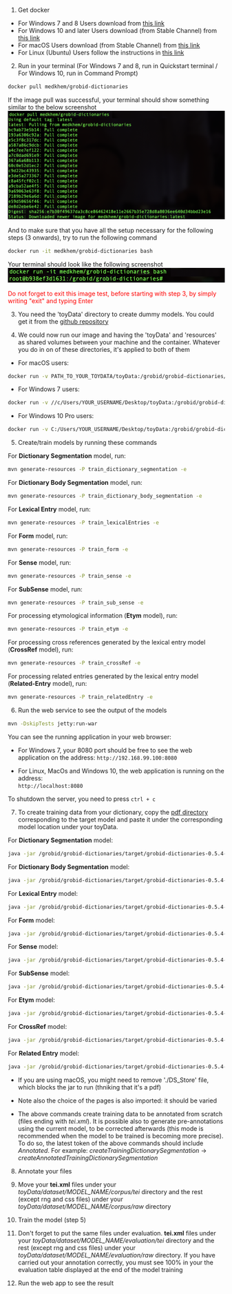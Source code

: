
1. Get docker 
 * For Windows 7 and 8 Users download from [this link](https://docs.docker.com/toolbox/toolbox_install_windows/)
 * For Windows 10 and later Users download (from Stable Channel) from [this link](https://docs.docker.com/docker-for-windows/install/)
 * For macOS Users download (from Stable Channel) from [this link](https://docs.docker.com/docker-for-mac/install/)
 * For Linux (Ubuntu) Users follow the instructions in [this link](https://docs.docker.com/engine/installation/linux/docker-ce/ubuntu/)
 
2. Run in your terminal (For Windows 7 and 8, run in Quickstart terminal / For Windows 10, run in Command Prompt) 
```bash
docker pull medkhem/grobid-dictionaries
```
If the image pull was successful, your terminal should show something similar to the below screenshot 
 ![sp](docs/img/pullSuccess.png)
 
And to make sure that you have all the setup necessary for the following steps (3 onwards), try to run the following command
```bash
docker run -it medkhem/grobid-dictionaries bash
```

Your terminal should look like the following screenshot
![sr](docs/img/runSuccess.png)

<span style="color: red"> Do not forget to exit this image test, before starting with step 3, by simply writing "exit" and typing Enter </span>
 
3. You need the 'toyData' directory to create dummy models. You could get it from the [github repository](https://github.com/MedKhem/grobid-dictionaries)
 

4. We could now run our image and having the 'toyData' and 'resources' as shared volumes between your machine and the container. Whatever you do in on of these directories, it's applied to both of them

* For macOS users:
```bash
docker run -v PATH_TO_YOUR_TOYDATA/toyData:/grobid/grobid-dictionaries/resources -p 8080:8080 -it medkhem/grobid-dictionaries bash
```

* For Windows 7 users: 
```bash
docker run -v //c/Users/YOUR_USERNAME/Desktop/toyData:/grobid/grobid-dictionaries/resources -p 8080:8080 -it medkhem/grobid-dictionaries bash
```

* For Windows 10 Pro users: 
```bash
docker run -v C:/Users/YOUR_USERNAME/Desktop/toyData:/grobid/grobid-dictionaries/resources -p 8080:8080 -it medkhem/grobid-dictionaries bash
```


5. Create/train models by running these commands

For **Dictionary Segmentation** model, run:
```bash
mvn generate-resources -P train_dictionary_segmentation -e
```
For **Dictionary Body Segmentation** model, run:
```bash
mvn generate-resources -P train_dictionary_body_segmentation -e
```
For **Lexical Entry** model, run:
```bash
mvn generate-resources -P train_lexicalEntries -e
```
For **Form** model, run:
```bash
mvn generate-resources -P train_form -e
```
For **Sense** model, run:
```bash
mvn generate-resources -P train_sense -e
```

For **SubSense** model, run:
```bash
mvn generate-resources -P train_sub_sense -e
```

For processing etymological information (**Etym** model), run:
```bash
mvn generate-resources -P train_etym -e
```
For processing cross references generated by the lexical entry model (**CrossRef** model), run:
```bash
mvn generate-resources -P train_crossRef -e
```
For processing related entries generated by the lexical entry model (**Related-Entry** model), run:
```bash
mvn generate-resources -P train_relatedEntry -e
```


6. Run the web service to see the output of the models 

```bash
mvn -DskipTests jetty:run-war
   ```
You can see the running application in your web browser: 

* For Windows 7, your 8080 port should be free to see the web application on the address:
```http://192.168.99.100:8080```

* For Linux, MacOs and Windows 10, the web application is running on the address:   
```http://localhost:8080```

To shutdown the server, you need to press 
```ctrl + c```
 
7. To create training data from your dictionary, copy the [pdf directory](https://drive.google.com/drive/folders/1I83_WJeDBwP_076U3OHv_LryiiRV1w9F?usp=sharing) corresponding to the target model and paste it under the corresponding model location under your toyData.   
   
For **Dictionary Segmentation** model:
```bash
java -jar /grobid/grobid-dictionaries/target/grobid-dictionaries-0.5.4-SNAPSHOT.one-jar.jar -dIn resources/DIRECTORY_OF_YOUR_PDF  -dOut resources -exe createTrainingDictionarySegmentation
```
For **Dictionary Body Segmentation** model:
```bash
java -jar /grobid/grobid-dictionaries/target/grobid-dictionaries-0.5.4-SNAPSHOT.one-jar.jar -dIn resources/DIRECTORY_OF_YOUR_PDF  -dOut resources -exe createTrainingDictionaryBodySegmentation
```
For **Lexical Entry** model:
```bash
java -jar /grobid/grobid-dictionaries/target/grobid-dictionaries-0.5.4-SNAPSHOT.one-jar.jar -dIn resources/DIRECTORY_OF_YOUR_PDF  -dOut resources -exe createTrainingLexicalEntry
```
For **Form** model:
```bash
java -jar /grobid/grobid-dictionaries/target/grobid-dictionaries-0.5.4-SNAPSHOT.one-jar.jar -dIn resources/DIRECTORY_OF_YOUR_PDF  -dOut resources -exe createTrainingForm
```
For **Sense** model:
```bash
java -jar /grobid/grobid-dictionaries/target/grobid-dictionaries-0.5.4-SNAPSHOT.one-jar.jar -dIn resources/DIRECTORY_OF_YOUR_PDF  -dOut resources -exe createTrainingSense
```
For **SubSense** model:
```bash
java -jar /grobid/grobid-dictionaries/target/grobid-dictionaries-0.5.4-SNAPSHOT.one-jar.jar -dIn resources/DIRECTORY_OF_YOUR_PDF  -dOut resources -exe createTrainingSubSense
```
For **Etym** model:
```bash
java -jar /grobid/grobid-dictionaries/target/grobid-dictionaries-0.5.4-SNAPSHOT.one-jar.jar -dIn resources/DIRECTORY_OF_YOUR_PDF  -dOut resources -exe createTrainingEtym
```
For **CrossRef** model:
```bash
java -jar /grobid/grobid-dictionaries/target/grobid-dictionaries-0.5.4-SNAPSHOT.one-jar.jar -dIn resources/DIRECTORY_OF_YOUR_PDF  -dOut resources -exe createTrainingCrossRef
```
For **Related Entry** model:
```bash
java -jar /grobid/grobid-dictionaries/target/grobid-dictionaries-0.5.4-SNAPSHOT.one-jar.jar -dIn resources/DIRECTORY_OF_YOUR_PDF  -dOut resources -exe createTrainingRelatedEntry
```


* If you are using macOS, you might need to remove './DS_Store' file, which blocks the jar to run (thniking that it's a pdf)

* Note also the choice of the pages is also imported: it should be varied

* The above commands create training data to be annotated from scratch (files ending with *tei.xml*). 
It is possible also to generate pre-annotations using the current model, to be corrected afterwards (this mode is recommended when the model to be trained is becoming more precise). To do so, the latest token of the above commands should include *Annotated*. 
For example:  *createTrainingDictionarySegmentation* -> *createAnnotatedTrainingDictionarySegmentation*

8. Annotate your files 

9. Move your **tei.xml** files under your _toyData/dataset/MODEL_NAME/corpus/tei_ directory and the rest (except rng and css files) under your _toyData/dataset/MODEL_NAME/corpus/raw_ directory  

10. Train the model (step 5)

11. Don't forget to put the same files under evaluation. **tei.xml** files under your _toyData/dataset/MODEL_NAME/evaluation/tei_ directory and the rest (except rng and css files) under your _toyData/dataset/MODEL_NAME/evaluation/raw_ directory. If you have carried out your annotation correctly, you must see 100% in your the evaluation table displayed at the end of the model training  

12. Run the web app to see the result 